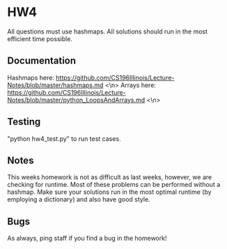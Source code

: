 # HW4
All questions must use hashmaps. All solutions should run in the most efficient time possible.

## Documentation
Hashmaps here: https://github.com/CS196Illinois/Lecture-Notes/blob/master/hashmaps.md <\n>
Arrays here: https://github.com/CS196Illinois/Lecture-Notes/blob/master/python_LoopsAndArrays.md <\n>

## Testing
"python hw4_test.py" to run test cases.

## Notes
This weeks homework is not as difficult as last weeks, however, we are checking for runtime. Most of these problems can be performed without a hashmap. Make sure your solutions run in the most optimal runtime (by employing a dictionary) and also have good style.

## Bugs
As always, ping staff if you find a bug in the homework!
